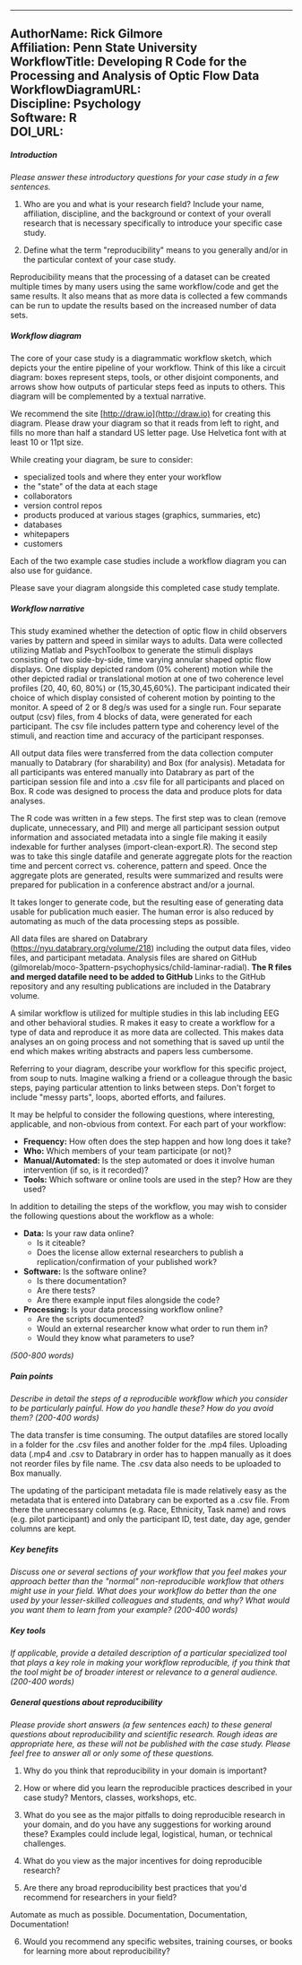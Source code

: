 
---
AuthorName: Rick Gilmore  
Affiliation: Penn State University  
WorkflowTitle: Developing R Code for the Processing and Analysis of Optic Flow Data  
WorkflowDiagramURL:  
Discipline: Psychology    
Software: R  
DOI_URL:
---

##### Introduction
*Please answer these introductory questions for your case study in a few sentences.*

1) Who are you and what is your research field? Include your name, affiliation, discipline, and the background or context of your overall research that is necessary specifically to introduce your specific case study.

2) Define what the term "reproducibility" means to you generally and/or in the particular context of your case study.

Reproducibility means that the processing of a dataset can be created multiple times by many users using the same workflow/code and get the same results. It also means that as more data is collected a few commands can be run to update the results based on the increased number of data sets.

##### Workflow diagram

The core of your case study is a diagrammatic workflow sketch, which depicts your the entire pipeline of your workflow. Think of this like a circuit diagram: boxes represent steps, tools, or other disjoint components, and arrows show how outputs of particular steps feed as inputs to others. This diagram will be complemented by a textual narrative.

We recommend the site [http://draw.io](http://draw.io) for creating this diagram. Please draw your diagram so that it reads from left to right, and fills no more than half a standard US letter page. Use Helvetica font with at least 10 or 11pt size.

While creating your diagram, be sure to consider:

* specialized tools and where they enter your workflow
* the "state" of the data at each stage
* collaborators
* version control repos
* products produced at various stages (graphics, summaries, etc)
* databases
* whitepapers
* customers

Each of the two example case studies include a workflow diagram you can also use for guidance.

Please save your diagram alongside this completed case study template.

##### Workflow narrative

This study examined whether the detection of optic flow in child observers varies by pattern and speed in similar ways to adults. Data were collected utilizing Matlab and PsychToolbox to generate the stimuli displays consisting of two side-by-side, time varying annular shaped optic flow displays. One display depicted random (0% coherent) motion while the other depicted radial or translational motion at one of two coherence level profiles (20, 40, 60, 80%) or (15,30,45,60%). The participant indicated their choice of which display consisted of coherent motion by pointing to the monitor. A speed of 2 or 8 deg/s was used for a single run. Four separate output (csv) files, from 4 blocks of data, were generated for each participant. The csv file includes pattern type and coherency level of the stimuli, and reaction time and accuracy of the participant responses.

All output data files were transferred from the data collection computer manually to Databrary (for sharability) and Box (for analysis). Metadata for all participants was entered manually into Databrary as part of the participan session file and into a .csv file for all participants and placed on Box. R code was designed to process the data and produce plots for data analyses.

The R code was written in a few steps. The first step was to clean (remove duplicate, unnecessary, and PII) and merge all participant session output information and associated metadata into a single file making it easily indexable for further analyses (import-clean-export.R). The second step was to take this single datafile and generate aggregate plots for the reaction time and percent correct vs. coherence, pattern and speed. Once the aggregate plots are generated, results were summarized and results were prepared for publication in a conference abstract and/or a journal.

It takes longer to generate code, but the resulting ease of generating data usable for publication much easier. The human error is also reduced by automating as much of the data processing steps as possible.

All data files are shared on Databrary (https://nyu.databrary.org/volume/218) including the output data files, video files, and participant metadata. Analysis files are shared on GitHub (gilmorelab/moco-3pattern-psychophysics/child-laminar-radial). **The R files and merged datafile need to be added to GitHub** 
Links to the GitHub repository and any resulting publications are included in the Databrary volume.



A similar workflow is utilized for multiple studies in this lab including EEG and other behavioral studies. R makes it easy to create a workflow for a type of data and reproduce it as more data are collected. This makes data analyses an on going process and not something that is saved up until the end which makes writing abstracts and papers less cumbersome.





Referring to your diagram, describe your workflow for this specific project, from soup to nuts. Imagine walking a friend or a colleague through the basic steps, paying particular attention to links between steps. Don't forget to include "messy parts", loops, aborted efforts, and failures.

It may be helpful to consider the following questions, where interesting, applicable, and non-obvious from context. For each part of your workflow:

* **Frequency:** How often does the step happen and how long does it take?
* **Who:** Which members of your team participate (or not)?
* **Manual/Automated:** Is the step automated or does it involve human intervention (if so, is it recorded)?
* **Tools:** Which software or online tools are used in the step? How are they used?

In addition to detailing the steps of the workflow, you may wish to consider the following questions about the workflow as a whole:

* **Data:** Is your raw data online?
   * Is it citeable?
   * Does the license allow external researchers to publish a replication/confirmation of your published work?
* **Software:** Is the software online?
   * Is there documentation?
   * Are there tests?
   * Are there example input files alongside the code?
* **Processing:** Is your data processing workflow online?
   * Are the scripts documented?
   * Would an external researcher know what order to run them in?
   * Would they know what parameters to use?

*(500-800 words)*

##### Pain points
*Describe in detail the steps of a reproducible workflow which you consider to be particularly painful. How do you handle these? How do you avoid them? (200-400 words)*

The data transfer is time consuming. The output datafiles are stored locally in a folder for the .csv files and another folder for the .mp4 files. Uploading data (.mp4 and .csv to Databrary in order has to happen manually as it does not reorder files by file name. The .csv data also needs to be uploaded to Box manually. 

The updating of the participant metadata file is made relatively easy as the metadata that is entered into Databrary can be exported as a .csv file. From there the unnecessary columns (e.g. Race, Ethnicity, Task name) and rows (e.g. pilot participant) and only the participant ID, test date, day age, gender columns are kept.

##### Key benefits
*Discuss one or several sections of your workflow that you feel makes your approach better than the "normal" non-reproducible workflow that others might use in your field. What does your workflow do better than the one used by your lesser-skilled colleagues and students, and why? What would you want them to learn from your example? (200-400 words)*

##### Key tools
*If applicable, provide a detailed description of a particular specialized tool that plays a key role in making your workflow reproducible, if you think that the tool might be of broader interest or relevance to a general audience. (200-400 words)*

##### General questions about reproducibility

*Please provide short answers (a few sentences each) to these general questions about reproducibility and scientific research. Rough ideas are appropriate here, as these will not be published with the case study. Please feel free to answer all or only some of these questions.*

1) Why do you think that reproducibility in your domain is important?

2) How or where did you learn the reproducible practices described in your case study? Mentors, classes, workshops, etc.

3) What do you see as the major pitfalls to doing reproducible research in your domain, and do you have any suggestions for working around these? Examples could include legal, logistical, human, or technical challenges.

4) What do you view as the major incentives for doing reproducible research?

5) Are there any broad reproducibility best practices that you'd recommend for researchers in your field?

Automate as much as possible.
Documentation, Documentation, Documentation!

6) Would you recommend any specific websites, training courses, or books for learning more about reproducibility?

